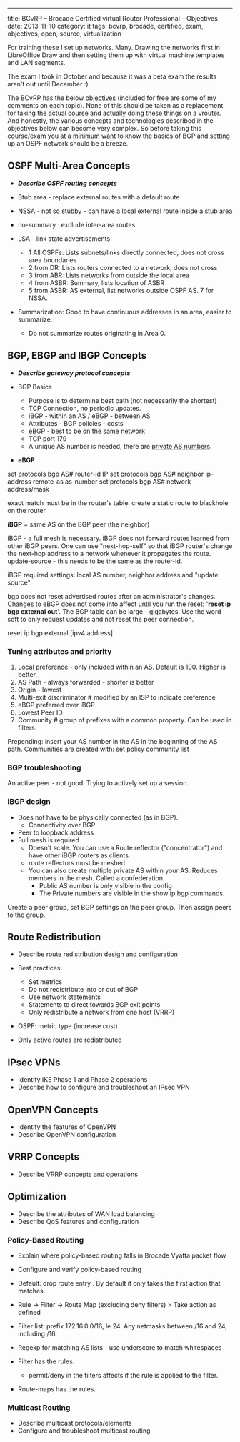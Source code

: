 ---
title: BCvRP – Brocade Certified virtual Router Professional – Objectives
date: 2013-11-10
category: it
tags: bcvrp, brocade, certified, exam, objectives, open, source, virtualization

For training these I set up networks. Many. Drawing the networks first in LibreOffice Draw and then setting them up with virtual machine templates and LAN segments.

The exam I took in October and because it was a beta exam the results aren't out until December :)

The BCvRP has the below [objectives](http://community.brocade.com/docs/DOC-3349 "http://community.brocade.com/docs/DOC-3349") (included for free are some of my comments on each topic). None of this should be taken as a replacement for taking the actual course and actually doing these things on a vrouter. And honestly, the various concepts and technologies described in the objectives below can become very complex. So before taking this course/exam you at a minimum want to know the basics of BGP and setting up an OSPF network should be a breeze.

## OSPF Multi-Area Concepts

- **_Describe OSPF routing concepts_**

- Stub area - replace external routes with a default route
- NSSA - not so stubby - can have a local external route inside a stub area
- no-summary : exclude inter-area routes
- LSA - link state advertisements
  - 1 All OSPFs: Lists subnets/links directly connected, does not cross area boundaries
  - 2 from DR: Lists routers connected to a network, does not cross
  - 3 from ABR: Lists networks from outside the local area
  - 4 from ASBR: Summary, lists location of ASBR
  - 5 from ASBR: AS external, list networks outside OSPF AS. 7 for NSSA.
- Summarization: Good to have continuous addresses in an area, easier to summarize.
  - Do not summarize routes originating in Area 0.

## BGP, EBGP and IBGP Concepts

- **_Describe gateway protocol concepts_**

- BGP Basics
  - Purpose is to determine best path (not necessarily the shortest)
  - TCP Connection, no periodic updates.
  - iBGP - within an AS / eBGP - between AS
  - Attributes - BGP policies - costs
  - eBGP - best to be on the same network
  - TCP port 179
  - A unique AS number is needed, there are [private AS numbers](http://en.wikipedia.org/wiki/Autonomous_System_(Internet) "64512 to 65534").

- **eBGP**

set protocols bgp AS# router-id IP set protocols bgp AS# neighbor ip-address remote-as as-number set protocols bgp AS# network address/mask

exact match must be in the router's table: create a static route to blackhole on the router

**iBGP** = same AS on the BGP peer (the neighbor)

iBGP - a full mesh is necessary. iBGP does not forward routes learned from other iBGP peers. One can use "next-hop-self" so that iBGP router's change the next-hop address to a network whenever it propagates the route. update-source - this needs to be the same as the router-id.

iBGP required settings: local AS number, neighbor address and "update source".

bgp does not reset advertised routes after an administrator's changes. Changes to eBGP does not come into affect until you run the reset: '**reset ip bgp external out**'. The BGP table can be large - gigabytes. Use the word soft to only request updates and not reset the peer connection.

reset ip bgp external \[ipv4 address\]

### Tuning attributes and priority

1. Local preference - only included within an AS. Default is 100. Higher is better.
2. AS Path - always forwarded - shorter is better
3. Origin - lowest
4. Multi-exit discriminator # modified by an ISP to indicate preference
5. eBGP preferred over iBGP
6. Lowest Peer ID
7. Community # group of prefixes with a common property. Can be used in filters.

Prepending: insert your AS number in the AS in the beginning of the AS path. Communities are created with: set policy community list

### BGP troubleshooting

An active peer - not good. Trying to actively set up a session.

### iBGP design

- Does not have to be physically connected (as in BGP).
  - Connectivity over BGP
- Peer to loopback address
- Full mesh is required
  - Doesn't scale. You can use a Route reflector ("concentrator") and have other iBGP routers as clients.
  - route reflectors must be meshed
  - You can also create multiple private AS within your AS. Reduces members in the mesh. Called a confederation.
    - Public AS number is only visible in the config
    - The Private numbers are visible in the show ip bgp commands.

Create a peer group, set BGP settings on the peer group. Then assign peers to the group.

## **Route Redistribution**

- Describe route redistribution design and configuration

- Best practices:
  - Set metrics
  - Do not redistribute into or out of BGP
  - Use network statements
  - Statements to direct towards BGP exit points
  - Only redistribute a network from one host (VRRP)
- OSPF: metric type (increase cost)
- Only active routes are redistributed

## **IPsec VPNs**

- Identify IKE Phase 1 and Phase 2 operations
- Describe how to configure and troubleshoot an IPsec VPN

## **OpenVPN Concepts**

- Identify the features of OpenVPN
- Describe OpenVPN configuration

## **VRRP Concepts**

- Describe VRRP concepts and operations

## **Optimization**

- Describe the attributes of WAN load balancing
- Describe QoS features and configuration

### Policy-Based Routing

- Explain where policy-based routing falls in Brocade Vyatta packet flow
- Configure and verify policy-based routing

- Default: drop route entry . By default it only takes the first action that matches.
- Rule -> Filter -> Route Map (excluding deny filters) > Take action as defined
- Filter list: prefix 172.16.0.0/16, le 24. Any netmasks between /16 and 24, including /16.
- Regexp for matching AS lists - use underscore to match whitespaces

- Filter has the rules.
  - permit/deny in the filters affects if the rule is applied to the filter.
- Route-maps has the rules.

### Multicast Routing

- Describe multicast protocols/elements
- Configure and troubleshoot multicast routing
